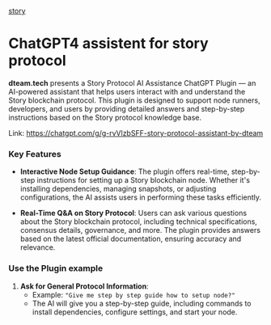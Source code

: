 [story](https://github.com/user-attachments/assets/47214ed3-ef39-4223-952f-13a245934e37)
# ChatGPT4 assistent for story protocol 

**dteam.tech** presents a Story Protocol AI Assistance ChatGPT Plugin — an AI-powered assistant that helps users interact with and understand the Story blockchain protocol. This plugin is designed to support node runners, developers, and users by providing detailed answers and step-by-step instructions based on the Story protocol knowledge base.

Link: 
https://chatgpt.com/g/g-rvVlzbSFF-story-protocol-assistant-by-dteam

### Key Features

- **Interactive Node Setup Guidance**: 
   The plugin offers real-time, step-by-step instructions for setting up a Story blockchain node. Whether it's installing dependencies, managing snapshots, or adjusting configurations, the AI assists users in performing these tasks efficiently.

-  **Real-Time Q&A on Story Protocol**: 
   Users can ask various questions about the Story blockchain protocol, including technical specifications, consensus details, governance, and more. The plugin provides answers based on the latest official documentation, ensuring accuracy and relevance.

### Use the Plugin example 

1. **Ask for General Protocol Information**:
   - Example: `"Give me step by step guide how to setup node?"`
   - The AI will give you a step-by-step guide, including commands to install dependencies, configure settings, and start your node.
